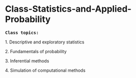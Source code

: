 # Class-Statistics-and-Applied-Probability
<pre id="tw-target-text" class="tw-data-text tw-text-large XcVN5d tw-ta" dir="ltr" data-placeholder="Traducci&oacute;n"><strong><span lang="en">Class topics:</span></strong></pre>
<p>1. Descriptive and exploratory statistics</p>
<p>2. Fundamentals of probability</p>
<p>3. Inferential methods</p>
<p>4. Simulation of computational methods</p>
